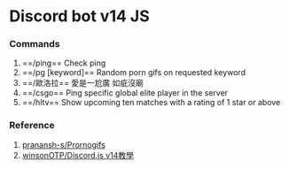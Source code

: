 # Discord bot v14 JS

### Commands
1. ==/ping== Check ping
2. ==/pg [keyword]== Random porn gifs on requested keyword
3. ==/歐洛拉== 愛是一尬廣 如疵沒廟
4. ==/csgo== Ping specific global elite player in the server
5. ==/hltv== Show upcoming ten matches with a rating of 1 star or above

### Reference 
1. [pranansh-s/Prornogifs](https://github.com/pranansh-s/Pornogifs)
2. [winsonOTP/Discord.js v14教學](https://hackmd.io/@winsonOTP/discord-js-v14-ep0)
